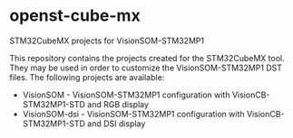 # openst-cube-mx
STM32CubeMX projects for VisionSOM-STM32MP1

This repository contains the projects created for the STM32CubeMX tool. They may be used in order to customize the VisionSOM-STM32MP1 DST files. The following projects are available:

* VisionSOM - VisionSOM-STM32MP1 configuration with VisionCB-STM32MP1-STD and RGB display
* VisionSOM-dsi - VisionSOM-STM32MP1 configuration with VisionCB-STM32MP1-STD and DSI display

